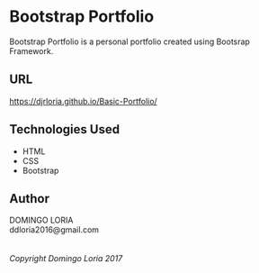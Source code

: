 # Bootstrap Portfolio

Bootstrap Portfolio is a personal portfolio created using Bootsrap Framework.

## URL 
https://djrloria.github.io/Basic-Portfolio/

## Technologies Used
- HTML
- CSS
- Bootstrap

## Author
  
 DOMINGO LORIA
 <br />
 ddloria2016<span>@</span>gmail.com
 <br />
 <br />  
 _Copyright Domingo Loria 2017_

